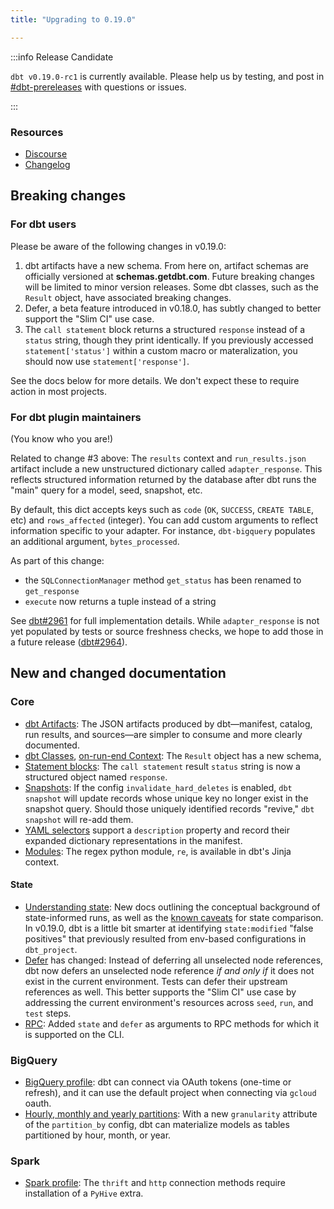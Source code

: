 ```yaml
---
title: "Upgrading to 0.19.0"

---
```


:::info Release Candidate

`dbt v0.19.0-rc1` is currently available. Please help us by testing, and post in [#dbt-prereleases](https://getdbt.slack.com/archives/C016X6ABVUK) with questions or issues.

:::

### Resources

- [Discourse](https://discourse.getdbt.com/t/1951)
- [Changelog](https://github.com/fishtown-analytics/dbt/blob/dev/kiyoshi-kuromiya/CHANGELOG.md)

## Breaking changes

### For dbt users

Please be aware of the following changes in v0.19.0:

1. dbt artifacts have a new schema. From here on, artifact schemas are officially versioned at **schemas.getdbt.com**. Future breaking changes will be limited to minor version releases. Some dbt classes, such as the `Result` object, have associated breaking changes.
2. Defer, a beta feature introduced in v0.18.0, has subtly changed to better support the "Slim CI" use case.
3. The `call statement` block returns a structured `response` instead of a `status` string, though they print identically. If you previously accessed `statement['status']` within a custom macro or materalization, you should now use `statement['response']`.

See the docs below for more details. We don't expect these to require action in most projects.

### For dbt plugin maintainers

(You know who you are!)

Related to change #3 above: The `results` context and `run_results.json` artifact include a new unstructured dictionary called `adapter_response`. This reflects structured information returned by the database after dbt runs the "main" query for a model, seed, snapshot, etc.

By default, this dict accepts keys such as `code` (`OK`, `SUCCESS`, `CREATE TABLE`, etc) and `rows_affected` (integer). You can add custom arguments to reflect information specific to your adapter. For instance, `dbt-bigquery` populates an additional argument, `bytes_processed`.

As part of this change:
- the `SQLConnectionManager` method `get_status` has been renamed to `get_response`
- `execute` now returns a tuple instead of a string

See [dbt#2961](https://github.com/fishtown-analytics/dbt/pull/2961) for full implementation details. While `adapter_response` is not yet populated by tests or source freshness checks, we hope to add those in a future release ([dbt#2964](https://github.com/fishtown-analytics/dbt/issues/2964)).

## New and changed documentation

### Core
- [dbt Artifacts](dbt-artifacts): The JSON artifacts produced by dbt—manifest, catalog, run results, and sources—are simpler to consume and more clearly documented.
- [dbt Classes](dbt-classes#result-objects), [on-run-end Context](on-run-end-context#results): The `Result` object has a new schema,
- [Statement blocks](statement-blocks): The `call statement` result `status` string is now a structured object named `response`.
- [Snapshots](snapshots#invalidate_hard_deletes): If the config `invalidate_hard_deletes` is enabled, `dbt snapshot` will update records whose unique key no longer exist in the snapshot query. Should those uniquely identified records "revive," `dbt snapshot` will re-add them.
- [YAML selectors](yaml-selectors) support a `description` property and record their expanded dictionary representations in the manifest.
- [Modules](modules): The regex python module, `re`, is available in dbt's Jinja context.

#### State
- [Understanding state](understanding-state): New docs outlining the conceptual background of state-informed runs, as well as the [known caveats](state-comparison-caveats) for state comparison. In v0.19.0, dbt is a little bit smarter at identifying `state:modified` "false positives" that previously resulted from env-based configurations in `dbt_project`.
- [Defer](defer) has changed: Instead of deferring all unselected node references, dbt now defers an unselected node reference _if and only if_ it does not exist in the current environment. Tests can defer their upstream references as well. This better supports the "Slim CI" use case by addressing the current environment's resources across `seed`, `run`, and `test` steps.
- [RPC](rpc): Added `state` and `defer` as arguments to RPC methods for which it is supported on the CLI.

### BigQuery
- [BigQuery profile](bigquery-profile): dbt can connect via OAuth tokens (one-time or refresh), and it can use the default project when connecting via `gcloud` oauth.
- [Hourly, monthly and yearly partitions](bigquery-configs#partitioning-by-a-date-or-timestamp): With a new `granularity` attribute of the `partition_by` config, dbt can materialize models as tables partitioned by hour, month, or year.

### Spark
- [Spark profile](spark-profile): The `thrift` and `http` connection methods require installation of a `PyHive` extra.
